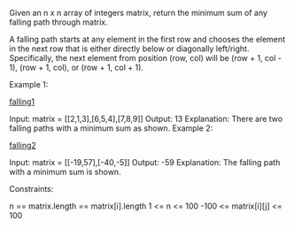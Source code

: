 Given an n x n array of integers matrix, return the minimum sum of any falling path through matrix.

A falling path starts at any element in the first row and chooses the element in the next row that is either directly below or diagonally left/right. Specifically, the next element from position (row, col) will be (row + 1, col - 1), (row + 1, col), or (row + 1, col + 1).

 

Example 1:

[falling1]

Input: matrix = [[2,1,3],[6,5,4],[7,8,9]]
Output: 13
Explanation: There are two falling paths with a minimum sum as shown.
Example 2:

[falling2]

Input: matrix = [[-19,57],[-40,-5]]
Output: -59
Explanation: The falling path with a minimum sum is shown.
 

Constraints:

n == matrix.length == matrix[i].length
1 <= n <= 100
-100 <= matrix[i][j] <= 100

 [falling1]:/ico/failing1-grid.jpg
 [falling2]:/ico/failing2-grid.jpg